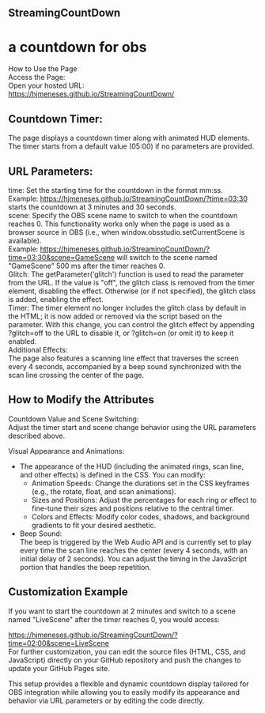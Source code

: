 ## StreamingCountDown  
# a countdown for obs  
  
How to Use the Page  
Access the Page:  
Open your hosted URL:  
https://hjmeneses.github.io/StreamingCountDown/
  
## Countdown Timer:
The page displays a countdown timer along with animated HUD elements. The timer starts from a default value (05:00) if no parameters are provided.
  
## URL Parameters:
  
time: Set the starting time for the countdown in the format mm:ss.  
Example: https://hjmeneses.github.io/StreamingCountDown/?time=03:30 starts the countdown at 3 minutes and 30 seconds.  
scene: Specify the OBS scene name to switch to when the countdown reaches 0. This functionality works only when the page is used as a browser source in OBS (i.e., when window.obsstudio.setCurrentScene is available).  
Example: https://hjmeneses.github.io/StreamingCountDown/?time=03:30&scene=GameScene will switch to the scene named "GameScene" 500 ms after the timer reaches 0.  
Glitch: The getParameter('glitch') function is used to read the parameter from the URL. If the value is "off", the glitch class is removed from the timer element, disabling the effect. Otherwise (or if not specified), the glitch class is added, enabling the effect.  
Timer: The timer element no longer includes the glitch class by default in the HTML; it is now added or removed via the script based on the parameter. With this change, you can control the glitch effect by appending ?glitch=off to the URL to disable it, or ?glitch=on (or omit it) to keep it enabled.  
Additional Effects:  
The page also features a scanning line effect that traverses the screen every 4 seconds, accompanied by a beep sound synchronized with the scan line crossing the center of the page.  
  
## How to Modify the Attributes  
Countdown Value and Scene Switching:  
Adjust the timer start and scene change behavior using the URL parameters described above.  
  
Visual Appearance and Animations:  
- The appearance of the HUD (including the animated rings, scan line, and other effects) is defined in the CSS. You can modify:  
  - Animation Speeds: Change the durations set in the CSS keyframes (e.g., the rotate, float, and scan animations).  
  - Sizes and Positions: Adjust the percentages for each ring or effect to fine-tune their sizes and positions relative to the central timer.  
  - Colors and Effects: Modify color codes, shadows, and background gradients to fit your desired aesthetic.  
- Beep Sound:  
The beep is triggered by the Web Audio API and is currently set to play every time the scan line reaches the center (every 4 seconds, with an initial delay of 2 seconds). You can adjust the timing in the JavaScript portion that handles the beep repetition.  
  
## Customization Example  
If you want to start the countdown at 2 minutes and switch to a scene named "LiveScene" after the timer reaches 0, you would access:  
  
https://hjmeneses.github.io/StreamingCountDown/?time=02:00&scene=LiveScene  
For further customization, you can edit the source files (HTML, CSS, and JavaScript) directly on your GitHub repository and push the changes to update your GitHub Pages site.  
  
This setup provides a flexible and dynamic countdown display tailored for OBS integration while allowing you to easily modify its appearance and behavior via URL parameters or by editing the code directly.  
